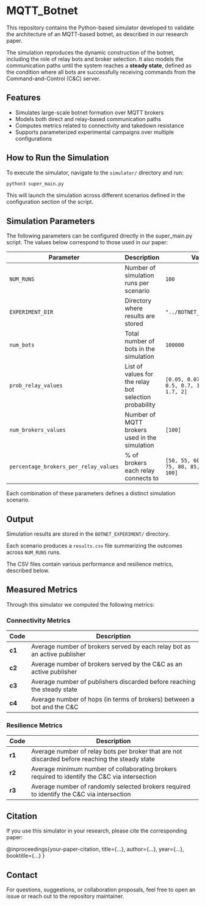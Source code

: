 # MQTT_Botnet

This repository contains the Python-based simulator developed to validate the architecture of an MQTT-based botnet, as described in our research paper.

The simulation reproduces the dynamic construction of the botnet, including the role of relay bots and broker selection. It also models the communication paths until the system reaches a **steady state**, defined as the condition where all bots are successfully receiving commands from the Command-and-Control (C&C) server.

## Features

- Simulates large-scale botnet formation over MQTT brokers
- Models both direct and relay-based communication paths
- Computes metrics related to connectivity and takedown resistance
- Supports parameterized experimental campaigns over multiple configurations

## How to Run the Simulation

To execute the simulator, navigate to the `simulator/` directory and run:

```bash
python3 super_main.py
```

This will launch the simulation across different scenarios defined in the configuration section of the script.

##  Simulation Parameters

The following parameters can be configured directly in the super_main.py script. The values below correspond to those used in our paper:

| Parameter                             | Description                                            | Value                                                   |
| ------------------------------------- | ------------------------------------------------------ | ------------------------------------------------------- |
| `NUM_RUNS`                            | Number of simulation runs per scenario                 | `100`                                                   |
| `EXPERIMENT_DIR`                      | Directory where results are stored                     | `"../BOTNET_EXPERIMENT"`                                |
| `num_bots`                            | Total number of bots in the simulation                 | `100000`                                                |
| `prob_relay_values`                   | List of values for the relay bot selection probability | `[0.05, 0.07, 0.1, 0.3, 0.5, 0.7, 1, 1.3, 1.5, 1.7, 2]` |
| `num_brokers_values`                  | Number of MQTT brokers used in the simulation          | `[100]`                                                 |
| `percentage_brokers_per_relay_values` | % of brokers each relay connects to                    | `[50, 55, 60, 65, 70, 75, 80, 85, 90, 95, 100]`         |

Each combination of these parameters defines a distinct simulation scenario.

##  Output

Simulation results are stored in the `BOTNET_EXPERIMENT/` directory.

Each scenario produces a `results.csv` file summarizing the outcomes across `NUM_RUNS` runs.

The CSV files contain various performance and resilience metrics, described below.


## Measured Metrics

Through this simulator we computed the following metrics:

### Connectivity Metrics

| Code   | Description                                                               |
| ------ | ------------------------------------------------------------------------- |
| **c1** | Average number of brokers served by each relay bot as an active publisher |
| **c2** | Average number of brokers served by the C\&C as an active publisher       |
| **c3** | Average number of publishers discarded before reaching the steady state   |
| **c4** | Average number of hops (in terms of brokers) between a bot and the C\&C   |


### Resilience Metrics

| Code   | Description                                                                                     |
| ------ | ----------------------------------------------------------------------------------------------- |
| **r1** | Average number of relay bots per broker that are not discarded before reaching the steady state |
| **r2** | Average minimum number of collaborating brokers required to identify the C\&C via intersection  |
| **r3** | Average number of randomly selected brokers required to identify the C\&C via intersection      |


## Citation

If you use this simulator in your research, please cite the corresponding paper:

@inproceedings{your-paper-citation,
  title={...},
  author={...},
  year={...},
  booktitle={...}
}

## Contact
For questions, suggestions, or collaboration proposals, feel free to open an issue or reach out to the repository maintainer.





